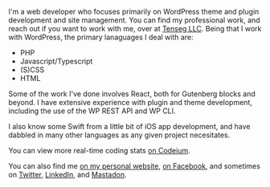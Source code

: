 I'm a web developer who focuses primarily on WordPress theme and plugin development and site management. You can find my professional work, and reach out if you want to work with me, over at [Tenseg LLC](https://www.tenseg.net). Being that I work with WordPress, the primary lanaguages I deal with are:

* PHP
* Javascript/Typescript
* (S)CSS
* HTML

Some of the work I've done involves React, both for Gutenberg blocks and beyond. I have extensive experience with plugin and theme development, including the use of the WP REST API and WP CLI.

I also know some Swift from a little bit of iOS app development, and have dabbled in many other languages as any given project necesitates.

You can view more real-time coding stats [on Codeium](https://codeium.com/profile/alexclst).

You can also find me [on my personal website](https://alex.clst.org), [on Facebook](https://www.facebook.com/alexclst), and sometimes on [Twitter](https://twitter.com/alexclst), [LinkedIn](https://www.linkedin.com/in/alexanderceleste), and [Mastadon](https://mastodon.social/@alexclst).

